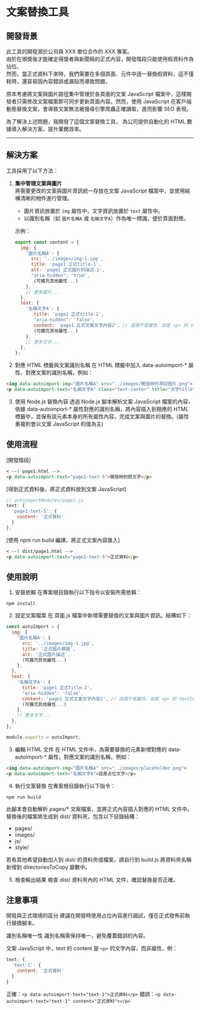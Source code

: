 # 文案替換工具

## 開發背景

此工具的開發源於公司與 XXX 單位合作的 XXX 專案。  
由於在頒獎後才能確定得獎者與新聞稿的正式內容，開發階段只能使用假資料作為佔位。  
然而，當正式資料下來時，我們需要在多個頁面、元件中逐一替換假資料，這不僅耗時，還容易因內容錯誤或漏貼而導致問題。

原本考慮將文案與圖片路徑集中管理於各頁面的文案 JavaScript 檔案中，這樣開發者只需修改文案檔案即可同步更新頁面內容。然而，使用 JavaScript 在客戶端動態替換文案，會導致文案無法被搜尋引擎爬蟲正確讀取，進而影響 SEO 表現。

為了解決上述問題，我開發了這個文案替換工具，
為公司提供自動化的 HTML 數據導入解決方案，提升業務效率。

---

## 解決方案

工具採用了以下方法：

1. **集中管理文案與圖片**  
   將需要更改的文案與圖片資訊統一存放在文案 JavaScript 檔案中，並使用結構清晰的物件進行管理。  
   - 圖片資訊放置於 `img` 屬性中，文字資訊放置於 `text` 屬性中。
   - 以識別名稱（如 `圖片名稱A` 或 `名稱文字A`）作為唯一標識，便於頁面對應。

   示例：
   ```javascript
   export const content = {
     img: {
       '圖片名稱A': {
         src: '../images/img-1.jpg',
         title: 'page1 正式title-1',
         alt: 'page1 正式圖片的描述-1',
         "aria-hidden": 'true',
          (可擴充其他屬性...)
       },
       // 更多圖片...
     },
     text: {
       '名稱文字A': {
          title: 'page1 正式title-2',
          "aria-hidden": 'false',
          content: 'page1 正式文案文字內容2', // 這個不是屬性，這是 <p> 的 textContent
          (可擴充其他屬性...)
       },
       // 更多文字...
     },
   };

2. 對應 HTML 標籤與文案識別名稱
在 HTML 標籤中加入 data-autoimport-* 屬性，對應文案的識別名稱，例如：

```html
<img data-autoimport-img="圖片名稱A" src="../images/開發時的測試圖片.png">
<p data-autoimport-text="名稱文字A" class="text-center" title="文字title">開發時的假文字</p>
```

3. 使用 Node.js 替換內容
透過 Node.js 腳本解析文案 JavaScript 檔案的內容，依據 data-autoimport-* 屬性對應的識別名稱，將內容插入到相應的 HTML 標籤中，並保有該元素本身的所有屬性內容，完成文案與圖片的替換。(屬性重複則會以文案 JavaScript 的值為主)


## 使用流程

[開發階段]
```html
< --! page1.html -->
<p data-autoimport-text="page1-text-5">開發時的假文字</p>
```

[得到正式資料後，將正式資料放到文案 JavaScript]
```javascript
// autoimportModules/page1.js
text: {
  'page1-text-5': {
    content: '正式資料'
  }
},
```

[使用 npm run build 編譯，將正式文案內容匯入]
```html
< --! dist/page1.html -->
<p data-autoimport-text="page1-text-5">正式資料</p>
```

## 使用說明

1. 安裝依賴
在專案根目錄執行以下指令以安裝所需依賴：
```
npm install
```

2. 設定文案檔案
在 頁面.js 檔案中新增需要替換的文案與圖片資訊。結構如下：

```javascript
const autoImport = {
  img: {
    '圖片名稱A': {
      src: '../images/img-1.jpg',
      title: '正式圖片標題',
      alt: '正式圖片描述',
      (可擴充其他屬性...)
    },
  },
  text: {
    '名稱文字A': {
      title: 'page1 正式title-2',
      "aria-hidden": 'false',
      content: 'page1 正式文案文字內容2', // 這個不是屬性，這是 <p> 的 textContent
      (可擴充其他屬性...)
    },
    // 更多文字...
  },
};

module.exports = autoImport;
```

3. 編輯 HTML 文件
在 HTML 文件中，為需要替換的元素新增對應的 data-autoimport-* 屬性，對應文案的識別名稱，例如：
```html
<img data-autoimport-img="圖片名稱A" src="../images/placeholder.png">
<p data-autoimport-text="名稱文字A">這是占位文字</p>
```

4. 執行文案替換
在專案根目錄執行以下指令：
```
npm run build
```

此腳本會自動解析 pages/* 文案檔案，並將正式內容插入對應的 HTML 文件中。
替換後的檔案將生成到 dist/ 資料夾，包含以下目錄結構：

- pages/
- images/
- js/
- style/

若有其他希望自動加入到 dist/ 的資料夾或檔案，請自行到 build.js 將資料夾名稱新增到 directoriesToCopy 變數中。

5. 檢查輸出結果
檢查 dist/ 資料夾內的 HTML 文件，確認替換是否正確。


## 注意事項

開發與正式環境的區分
建議在開發時使用占位內容進行調試，僅在正式發佈前執行替換腳本。

識別名稱唯一性
識別名稱需保持唯一，避免覆蓋錯誤的內容。

文案 JavaScript 中，text 的 content 是 `<p>` 的文字內容，而非屬性，例：
```javascript
text: {
  'text-1': {
    content: '正式資料'
  }
}
```
正確：`<p data-autoimport-text="text-1">正式資料</p>`
錯誤：`<p data-autoimport-text="text-1" content="正式資料"></p>`